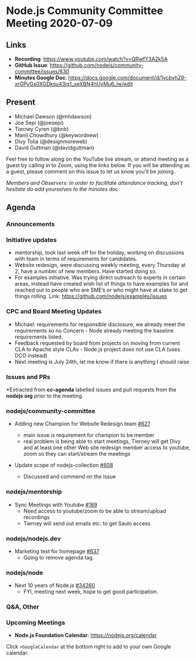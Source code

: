 # Node.js  Community Committee Meeting 2020-07-09

## Links

* **Recording**: https://www.youtube.com/watch?v=QRwfY3A2k5A
* **GitHub Issue**: https://github.com/nodejs/community-committee/issues/630
* **Minutes Google Doc**: https://docs.google.com/document/d/1vcbvhZ9-xrGPyGs0XGDksu43iq1_xeXBN4hUvMu6_lw/edit

## Present


* Michael Dawson (@mhdawson)
* Joe Sepi (@joesepi)
* Tierney Cyren (@bnb)
* Manil Chowdhury (@keywordnew)
* Divy Tolia (@designmoreweb)
* David Guttman (@davidguttman)

Feel free to follow along on the YouTube live stream, or attend meeting as a guest 
by calling in to Zoom, using the links below. If you will be attending as a guest, 
please comment on this issue to let us know you'll be joining.

*Members and Observers: In order to facilitate attendance tracking, don't hesitate do add yourselves to the minutes doc*

## Agenda

### Announcements

### Initiative updates

* mentorship, took last week off for the holiday, working on discussions with team in terms of 
  requirements for candidates.
* Website redesign, were discussing weekly meeting, every Thursday at 2, have a number of
  new members. Have started doing so.
* For examples initiative. Was trying direct outreach to experts in certain areas, instead have
   created wish list of things to have examples for and reached out to people who are SME’s or
   who might have at stake to get things rolling. Link: https://github.com/nodejs/examples/issues

### CPC and Board Meeting Updates

* Michael: requirements for responsible disclosure, we already meet the requirements so no
  Concern - Node already meeting the baseline requirements listed.
* Feedback requested by board from projects on moving from current CLA to Apache style CLAs - Node.js project does not use CLA (uses DCO instead)
* Next meeting is July 24th, let me know if there is anything I should raise
   
### Issues and PRs 

*Extracted from **cc-agenda** labelled issues and pull requests from the **nodejs org** prior to the meeting.

### nodejs/community-committee

* Adding new Champion for Website Redesign team [#627](https://github.com/nodejs/community-committee/pull/627)
  * main issue is requirement for champion to be member
  * real problem is being able to start meetings, Tierney will get Divy and at least one other
    Web site redesign member access to youtube, zoom so they can start/stream the meetings

* Update scope of nodejs-collection [#608](https://github.com/nodejs/community-committee/issues/608)
  * Discussed and commend on the issue

### nodejs/mentorship

* Sync Meetings with Youtube [#189](https://github.com/nodejs/mentorship/issues/189)
  * Need access to youtube/zoom to be able to stream/upload recordings
  * Tierney will send out emails etc. to get Saulo access

### nodejs/nodejs.dev

* Marketing text for homepage [#637](https://github.com/nodejs/nodejs.dev/issues/637)
  * Going to remove agenda tag.

### nodejs/node

* Next 10 years of Node.js [#34260](https://github.com/nodejs/node/issues/34260)
  * FYI, meeting next week, hope to get good participation.

### Q&A, Other

### Upcoming Meetings

* **Node.js Foundation Calendar**: https://nodejs.org/calendar

Click `+GoogleCalendar` at the bottom right to add to your own Google calendar.

